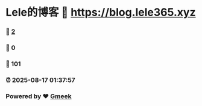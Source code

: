 # Lele的博客 :link: https://blog.lele365.xyz 
### :page_facing_up: [2](https://blog.lele365.xyz/tag.html) 
### :speech_balloon: 0 
### :hibiscus: 101 
### :alarm_clock: 2025-08-17 01:37:57 
### Powered by :heart: [Gmeek](https://github.com/Meekdai/Gmeek)
